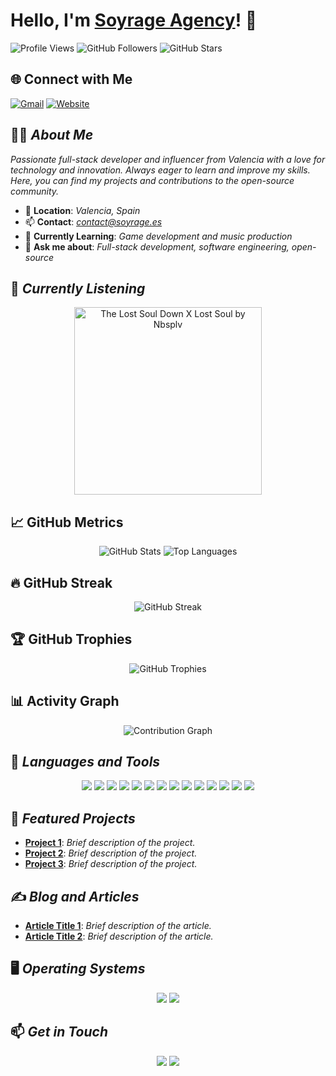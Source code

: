 # Hello, I'm [Soyrage Agency](https://github.com/soyrageagency)! 👋

![Profile Views](https://komarev.com/ghpvc/?username=soyrageagency&color=blueviolet)
![GitHub Followers](https://img.shields.io/github/followers/soyrageagency?style=social)
![GitHub Stars](https://img.shields.io/github/stars/soyrageagency?style=social)

## 🌐 Connect with Me
[![Gmail](https://img.shields.io/badge/-Gmail-D14836?style=flat&logo=Gmail&logoColor=white)](mailto:contact@soyrage.es)
[![Website](https://img.shields.io/badge/-Website-000000?style=flat&logo=Google-Chrome&logoColor=white)](https://soyrage.es)

## 🧑‍💻 *About Me*
*Passionate full-stack developer and influencer from Valencia with a love for technology and innovation. Always eager to learn and improve my skills. Here, you can find my projects and contributions to the open-source community.*

- 📍 **Location**: *Valencia, Spain*
- 📫 **Contact**: [*contact@soyrage.es*](mailto:contact@soyrage.es)
- 🌱 **Currently Learning**: *Game development and music production*
- 💬 **Ask me about**: *Full-stack development, software engineering, open-source*

## 🎵 *Currently Listening*
<p align="center">
  <a href="https://open.spotify.com/track/0kbBU3ey5IkKwPvDHXJOry">
    <img src="https://i.imgur.com/MNbkT91.png" alt="The Lost Soul Down X Lost Soul by Nbsplv" style="width:300px;height:auto;">
  </a>
</p>

## 📈 GitHub Metrics
<p align="center">
  <img src="https://github-readme-stats.vercel.app/api?username=soyrageagency&show_icons=true&theme=radical" alt="GitHub Stats" />
  <img src="https://github-readme-stats.vercel.app/api/top-langs/?username=soyrageagency&layout=compact&theme=radical" alt="Top Languages" />
</p>

## 🔥 GitHub Streak
<p align="center">
  <img src="https://streak-stats.demolab.com/?user=soyrageagency&theme=radical" alt="GitHub Streak" />
</p>

## 🏆 GitHub Trophies
<p align="center">
  <img src="https://github-profile-trophy.vercel.app/?username=soyrageagency&theme=onedark" alt="GitHub Trophies" />
</p>

## 📊 Activity Graph
<p align="center">
  <img src="https://github-readme-activity-graph.vercel.app/graph?username=soyrageagency&theme=react-dark" alt="Contribution Graph" />
</p>

## 🚀 *Languages and Tools*
<p align="center">
  <img src="https://img.shields.io/badge/-HTML5-E34F26?style=flat&logo=html5&logoColor=white" />
  <img src="https://img.shields.io/badge/-CSS3-1572B6?style=flat&logo=css3&logoColor=white" />
  <img src="https://img.shields.io/badge/-JavaScript-F7DF1E?style=flat&logo=javascript&logoColor=black" />
  <img src="https://img.shields.io/badge/-React-61DAFB?style=flat&logo=react&logoColor=black" />
  <img src="https://img.shields.io/badge/-Node.js-339933?style=flat&logo=node.js&logoColor=white" />
  <img src="https://img.shields.io/badge/-Python-3776AB?style=flat&logo=python&logoColor=white" />
  <img src="https://img.shields.io/badge/-Docker-2496ED?style=flat&logo=docker&logoColor=white" />
  <img src="https://img.shields.io/badge/-C++-00599C?style=flat&logo=c%2B%2B&logoColor=white" />
  <img src="https://img.shields.io/badge/-C%23-239120?style=flat&logo=c-sharp&logoColor=white" />
  <img src="https://img.shields.io/badge/-C-A8B9CC?style=flat&logo=c&logoColor=black" />
  <img src="https://img.shields.io/badge/-PHP-777BB4?style=flat&logo=php&logoColor=white" />
  <img src="https://img.shields.io/badge/-Lua-2C2D72?style=flat&logo=lua&logoColor=white" />
  <img src="https://img.shields.io/badge/-Adobe%20Photoshop-31A8FF?style=flat&logo=adobe-photoshop&logoColor=white" />
  <img src="https://img.shields.io/badge/-Adobe%20Premiere%20Pro-9999FF?style=flat&logo=adobe-premiere-pro&logoColor=white" />
</p>

## 🌟 *Featured Projects*
- [**Project 1**](https://github.com/soyrageagency/project1): *Brief description of the project.*
- [**Project 2**](https://github.com/soyrageagency/project2): *Brief description of the project.*
- [**Project 3**](https://github.com/soyrageagency/project3): *Brief description of the project.*

## ✍️ *Blog and Articles*
- [**Article Title 1**](https://blog.example.com/article1): *Brief description of the article.*
- [**Article Title 2**](https://blog.example.com/article2): *Brief description of the article.*

## 🖥️ *Operating Systems*
<p align="center">
  <img src="https://img.shields.io/badge/-Windows-0078D6?style=flat&logo=windows&logoColor=white" />
  <img src="https://img.shields.io/badge/-Linux-FCC624?style=flat&logo=linux&logoColor=black" />
</p>

## 📫 *Get in Touch*
<p align="center">
  <a href="mailto:contact@soyrage.es"><img src="https://img.shields.io/badge/-Gmail-D14836?style=flat&logo=Gmail&logoColor=white" /></a>
  <a href="https://soyrage.es"><img src="https://img.shields.io/badge/-Website-000000?style=flat&logo=Google-Chrome&logoColor=white" /></a>
</p>

